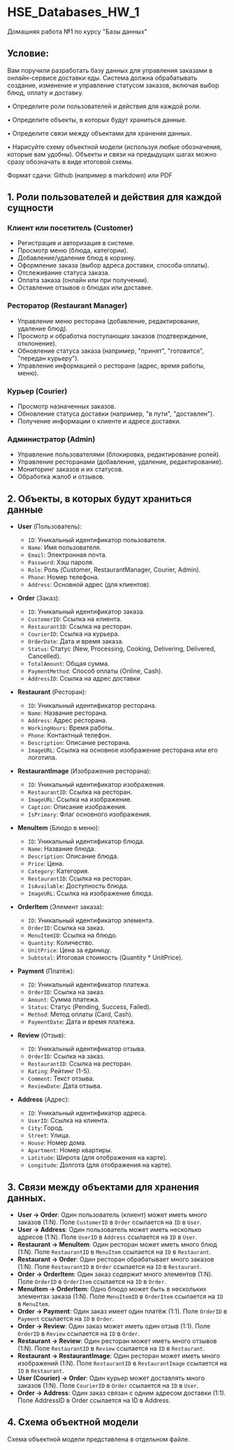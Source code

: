 # HSE_Databases_HW_1
Домашняя работа №1 по курсу "Базы данных"


## Условие:

Вам поручили разработать базу данных для управления заказами в онлайн-сервисе доставки еды. Система должна обрабатывать создание, изменение и управление статусом заказов, включая выбор блюд, оплату и доставку.

• Определите роли пользователей и действия для каждой роли.

• Определите объекты, в которых будут храниться данные.

• Определите связи между объектами для хранения данных.

• Нарисуйте схему объектной модели (используя любые обозначения, которые вам удобны). Объекты и связи на предыдущих шагах можно сразу обозначать в виде итоговой схемы.

Формат сдачи: Github (например в markdown) или PDF


## 1. Роли пользователей и действия для каждой сущности

### Клиент или посетитель (Customer)
- Регистрация и авторизация в системе.
- Просмотр меню (блюда, категории).
- Добавление/удаление блюд в корзину.
- Оформление заказа (выбор адреса доставки, способа оплаты).
- Отслеживание статуса заказа.
- Оплата заказа (онлайн или при получении).
- Оставление отзывов о блюдах или доставке.

### Ресторатор (Restaurant Manager)
- Управление меню ресторана (добавление, редактирование, удаление блюд).
- Просмотр и обработка поступающих заказов (подтверждение, отклонение).
- Обновление статуса заказа (например, "принят", "готовится", "передан курьеру").
- Управление информацией о ресторане (адрес, время работы, меню).


### Курьер (Courier)
- Просмотр назначенных заказов.
- Обновление статуса доставки (например, "в пути", "доставлен").
- Получение информации о клиенте и адресе доставки.


### Администратор (Admin)
- Управление пользователями (блокировка, редактирование ролей).
- Управление ресторанами (добавление, удаление, редактирование).
- Мониторинг заказов и их статусов.
- Обработка жалоб и отзывов.

## 2. Объекты, в которых будут храниться данные

- **User** (Пользователь):
  - `ID`: Уникальный идентификатор пользователя.
  - `Name`: Имя пользователя.
  - `Email`: Электронная почта.
  - `Password`: Хэш пароля.
  - `Role`: Роль (Customer, RestaurantManager, Courier, Admin).
  - `Phone`: Номер телефона.
  - `Address`: Основной адрес (для клиентов).
 
- **Order** (Заказ):
  - `ID`: Уникальный идентификатор заказа.
  - `CustomerID`: Ссылка на клиента.
  - `RestaurantID`: Ссылка на ресторан.
  - `CourierID`: Ссылка на курьера.
  - `OrderDate`: Дата и время заказа.
  - `Status`: Статус (New, Processing, Cooking, Delivering, Delivered, Cancelled).
  - `TotalAmount`: Общая сумма.
  - `PaymentMethod`: Способ оплаты (Online, Cash).
  - `AddressID`: Ссылка на адрес доставки
 
- **Restaurant** (Ресторан):
  - `ID`: Уникальный идентификатор ресторана.
  - `Name`: Название ресторана.
  - `Address`: Адрес ресторана.
  - `WorkingHours`: Время работы.
  - `Phone`: Контактный телефон.
  - `Description`: Описание ресторана.
  - `ImageURL`: Ссылка на основное изображение ресторана или его логотипа.

- **RestaurantImage** (Изображения ресторана):
  - `ID`: Уникальный идентификатор изображения.
  - `RestaurantID`: Ссылка на ресторан.
  - `ImageURL`: Ссылка на изображение.
  - `Caption`: Описание изображения.
  - `IsPrimary`: Флаг основного изображения.

- **MenuItem** (Блюдо в меню):
  - `ID`: Уникальный идентификатор блюда.
  - `Name`: Название блюда.
  - `Description`: Описание блюда.
  - `Price`: Цена.
  - `Category`: Категория.
  - `RestaurantID`: Ссылка на ресторан.
  - `IsAvailable`: Доступность блюда.
  - `ImageURL`: Ссылка на изображение блюда.

- **OrderItem** (Элемент заказа):
  - `ID`: Уникальный идентификатор элемента.
  - `OrderID`: Ссылка на заказ.
  - `MenuItemID`: Ссылка на блюдо.
  - `Quantity`: Количество.
  - `UnitPrice`: Цена за единицу.
  - `Subtotal`: Итоговая стоимость (Quantity * UnitPrice).
 
- **Payment** (Платёж):
  - `ID`: Уникальный идентификатор платежа.
  - `OrderID`: Ссылка на заказ.
  - `Amount`: Сумма платежа.
  - `Status`: Статус (Pending, Success, Failed).
  - `Method`: Метод оплаты (Card, Cash).
  - `PaymentDate`: Дата и время платежа.


- **Review** (Отзыв):
  - `ID`: Уникальный идентификатор отзыва.
  - `OrderID`: Ссылка на заказ.
  - `RestaurantID`: Ссылка на ресторан.
  - `Rating`: Рейтинг (1-5).
  - `Comment`: Текст отзыва.
  - `ReviewDate`: Дата отзыва.

- **Address** (Адрес):
  - `ID`: Уникальный идентификатор адреса.
  - `UserID`: Ссылка на клиента.
  - `City`: Город.
  - `Street`: Улица.
  - `House`: Номер дома.
  - `Apartment`: Номер квартиры.
  - `Latitude`: Широта (для отображения на карте).
  - `Longitude`: Долгота (для отображения на карте).
 
## 3. Связи между объектами для хранения данных.

- **User -> Order**: Один пользователь (клиент) может иметь много заказов (1:N). Поле `CustomerID` в `Order` ссылается на `ID` в `User`.
- **User -> Address**: Один пользователь может иметь несколько адресов (1:N). Поле `UserID` в `Address` ссылается на `ID` в `User`.
- **Restaurant -> MenuItem**: Один ресторан может иметь много блюд (1:N). Поле `RestaurantID` в `MenuItem` ссылается на `ID` в `Restaurant`.
- **Restaurant -> Order**: Один ресторан обрабатывает много заказов (1:N). Поле `RestaurantID` в `Order` ссылается на `ID` в `Restaurant`.
- **Order -> OrderItem**: Один заказ содержит много элементов (1:N). Поле `OrderID` в `OrderItem` ссылается на `ID` в `Order`.
- **MenuItem -> OrderItem**: Одно блюдо может быть в нескольких элементах заказа (1:N). Поле `MenuItemID` в `OrderItem` ссылается на `ID` в `MenuItem`.
- **Order -> Payment**: Один заказ имеет один платёж (1:1). Поле `OrderID` в `Payment` ссылается на `ID` в `Order`.
- **Order -> Review**: Один заказ может иметь один отзыв (1:1). Поле `OrderID` в `Review` ссылается на `ID` в `Order`.
- **Restaurant -> Review**: Один ресторан может иметь много отзывов (1:N). Поле `RestaurantID` в `Review` ссылается на `ID` в `Restaurant`.
- **Restaurant -> RestaurantImage**: Один ресторан может иметь много изображений (1:N). Поле `RestaurantID` в `RestaurantImage` ссылается на `ID` в `Restaurant`.
- **User (Courier) -> Order**: Один курьер может доставлять много заказов (1:N). Поле `CourierID` в `Order` ссылается на `ID` в `User`.
- **Order -> Address**: Один заказ связан с одним адресом доставки (1:1). Поле AddressID в Order ссылается на ID в Address.

## 4. Схема объектной модели

Схема объектной модели представлена в отдельном файле.
